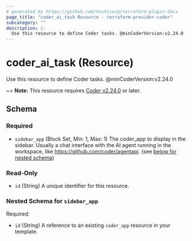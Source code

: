 ```yaml
---
# generated by https://github.com/hashicorp/terraform-plugin-docs
page_title: "coder_ai_task Resource - terraform-provider-coder"
subcategory: ""
description: |-
  Use this resource to define Coder tasks. @minCoderVersion:v2.24.0
---
```


# coder_ai_task (Resource)

Use this resource to define Coder tasks. @minCoderVersion:v2.24.0

~> **Note:** This resource requires [Coder v2.24.0](https://github.com/coder/coder/releases/tag/v2.24.0) or later.



<!-- schema generated by tfplugindocs -->
## Schema

### Required

- `sidebar_app` (Block Set, Min: 1, Max: 1) The coder_app to display in the sidebar. Usually a chat interface with the AI agent running in the workspace, like https://github.com/coder/agentapi. (see [below for nested schema](#nestedblock--sidebar_app))

### Read-Only

- `id` (String) A unique identifier for this resource.

<a id="nestedblock--sidebar_app"></a>
### Nested Schema for `sidebar_app`

Required:

- `id` (String) A reference to an existing `coder_app` resource in your template.
